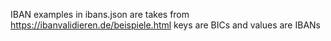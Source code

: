IBAN examples in ibans.json are takes from https://ibanvalidieren.de/beispiele.html
keys are BICs and values are IBANs
